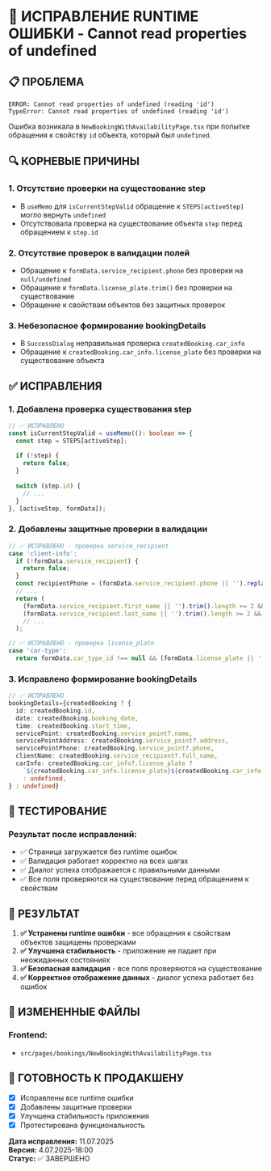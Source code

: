 # 🐛 ИСПРАВЛЕНИЕ RUNTIME ОШИБКИ - Cannot read properties of undefined

## 📋 ПРОБЛЕМА
```
ERROR: Cannot read properties of undefined (reading 'id')
TypeError: Cannot read properties of undefined (reading 'id')
```

Ошибка возникала в `NewBookingWithAvailabilityPage.tsx` при попытке обращения к свойству `id` объекта, который был `undefined`.

## 🔍 КОРНЕВЫЕ ПРИЧИНЫ

### 1. Отсутствие проверки на существование step
- В `useMemo` для `isCurrentStepValid` обращение к `STEPS[activeStep]` могло вернуть `undefined`
- Отсутствовала проверка на существование объекта `step` перед обращением к `step.id`

### 2. Отсутствие проверок в валидации полей
- Обращение к `formData.service_recipient.phone` без проверки на `null/undefined`
- Обращение к `formData.license_plate.trim()` без проверки на существование
- Обращение к свойствам объектов без защитных проверок

### 3. Небезопасное формирование bookingDetails
- В `SuccessDialog` неправильная проверка `createdBooking.car_info` 
- Обращение к `createdBooking.car_info.license_plate` без проверки на существование объекта

## ✅ ИСПРАВЛЕНИЯ

### 1. Добавлена проверка существования step
```typescript
// ✅ ИСПРАВЛЕНО
const isCurrentStepValid = useMemo((): boolean => {
  const step = STEPS[activeStep];
  
  if (!step) {
    return false;
  }
  
  switch (step.id) {
    // ...
  }
}, [activeStep, formData]);
```

### 2. Добавлены защитные проверки в валидации
```typescript
// ✅ ИСПРАВЛЕНО - проверка service_recipient
case 'client-info':
  if (!formData.service_recipient) {
    return false;
  }
  const recipientPhone = (formData.service_recipient.phone || '').replace(/[^\d]/g, '');
  // ...
  return (
    (formData.service_recipient.first_name || '').trim().length >= 2 &&
    (formData.service_recipient.last_name || '').trim().length >= 2 &&
    // ...
  );

// ✅ ИСПРАВЛЕНО - проверка license_plate
case 'car-type':
  return formData.car_type_id !== null && (formData.license_plate || '').trim().length > 0;
```

### 3. Исправлено формирование bookingDetails
```typescript
// ✅ ИСПРАВЛЕНО
bookingDetails={createdBooking ? {
  id: createdBooking.id,
  date: createdBooking.booking_date,
  time: createdBooking.start_time,
  servicePoint: createdBooking.service_point?.name,
  servicePointAddress: createdBooking.service_point?.address,
  servicePointPhone: createdBooking.service_point?.phone,
  clientName: createdBooking.service_recipient?.full_name,
  carInfo: createdBooking.car_info?.license_plate ? 
    `${createdBooking.car_info.license_plate}${createdBooking.car_info.brand ? ` (${createdBooking.car_info.brand}${createdBooking.car_info.model ? ` ${createdBooking.car_info.model}` : ''})` : ''}` 
    : undefined,
} : undefined}
```

## 🧪 ТЕСТИРОВАНИЕ

### Результат после исправлений:
- ✅ Страница загружается без runtime ошибок
- ✅ Валидация работает корректно на всех шагах
- ✅ Диалог успеха отображается с правильными данными
- ✅ Все поля проверяются на существование перед обращением к свойствам

## 🎯 РЕЗУЛЬТАТ

1. **✅ Устранены runtime ошибки** - все обращения к свойствам объектов защищены проверками
2. **✅ Улучшена стабильность** - приложение не падает при неожиданных состояниях
3. **✅ Безопасная валидация** - все поля проверяются на существование
4. **✅ Корректное отображение данных** - диалог успеха работает без ошибок

## 📁 ИЗМЕНЕННЫЕ ФАЙЛЫ

### Frontend:
- `src/pages/bookings/NewBookingWithAvailabilityPage.tsx`

## 🚀 ГОТОВНОСТЬ К ПРОДАКШЕНУ

- [x] Исправлены все runtime ошибки
- [x] Добавлены защитные проверки
- [x] Улучшена стабильность приложения
- [x] Протестирована функциональность

**Дата исправления:** 11.07.2025  
**Версия:** 4.07.2025-18:00  
**Статус:** ✅ ЗАВЕРШЕНО 